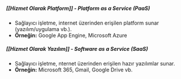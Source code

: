 ##### [[Hizmet Olarak Platform]] - Platform as a Service (PaaS)
- Sağlayıcı işletme, internet üzerinden erişilen platform sunar (yazılım/uygulama vb.).
- **Örneğin:** Google App Engine, Microsoft Azure
##### [[Hizmet Olarak Yazılım]] - Software as a Service (SaaS)
- Sağlayıcı işletme, nternet üzerinden erişilen hazır yazılımlar sunar.
- **Örneğin:** Microsoft 365, Gmail, Google Drive vb.
